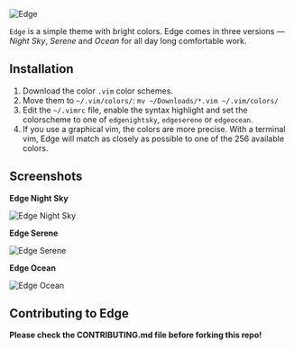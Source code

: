 ![Edge](https://i.imgur.com/ORFiS2R.png)

`Edge` is a simple theme with bright colors. Edge comes in three versions — *Night Sky*, *Serene* and *Ocean* for all day long comfortable work.

## Installation

1. Download the color `.vim` color schemes.
2. Move them to `~/.vim/colors/`: `mv ~/Downloads/*.vim ~/.vim/colors/`
3. Edit the `~/.vimrc` file, enable the syntax highlight and set the colorscheme to one of `edgenightsky`, `edgeserene` or `edgeocean`.
4. If you use a graphical vim, the colors are more precise. With a terminal vim, Edge will match as closely as possible to one of the 256 available colors.

## Screenshots

**Edge Night Sky**

![Edge Night Sky](https://i.imgur.com/Xqt5jsN.png)

**Edge Serene**

![Edge Serene](https://i.imgur.com/rIOhuKj.png)

**Edge Ocean**

![Edge Ocean](https://i.imgur.com/uvDkNlm.png)

## Contributing to Edge

**Please check the CONTRIBUTING.md file before forking this repo!**
